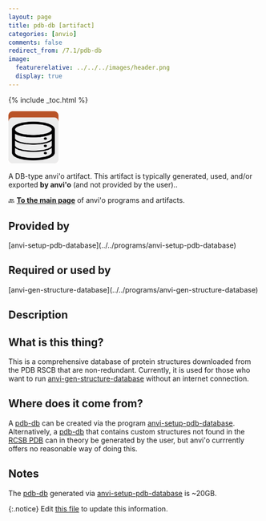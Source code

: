 ```yaml
---
layout: page
title: pdb-db [artifact]
categories: [anvio]
comments: false
redirect_from: /7.1/pdb-db
image:
  featurerelative: ../../../images/header.png
  display: true
---
```



{% include _toc.html %}


<img src="../../images/icons/DB.png" alt="DB" style="width:100px; border:none" />

A DB-type anvi'o artifact. This artifact is typically generated, used, and/or exported **by anvi'o** (and not provided by the user)..

🔙 **[To the main page](../../)** of anvi'o programs and artifacts.

## Provided by


<p style="text-align: left" markdown="1"><span class="artifact-p">[anvi-setup-pdb-database](../../programs/anvi-setup-pdb-database)</span></p>


## Required or used by


<p style="text-align: left" markdown="1"><span class="artifact-r">[anvi-gen-structure-database](../../programs/anvi-gen-structure-database)</span></p>


## Description


## What is this thing?  

This is a comprehensive database of protein structures downloaded from the PDB RSCB that are non-redundant. Currently, it is used for those who want to run <span class="artifact-n">[anvi-gen-structure-database](/help/7.1/programs/anvi-gen-structure-database)</span> without an internet connection.


## Where does it come from?  

A <span class="artifact-n">[pdb-db](/help/7.1/artifacts/pdb-db)</span> can be created via the program <span class="artifact-n">[anvi-setup-pdb-database](/help/7.1/programs/anvi-setup-pdb-database)</span>. Alternatively, a <span class="artifact-n">[pdb-db](/help/7.1/artifacts/pdb-db)</span> that contains custom structures not found in the [RCSB PDB](https://www.rcsb.org/) can in theory be generated by the user, but anvi'o currrently offers no reasonable way of doing this.


## Notes 

The <span class="artifact-n">[pdb-db](/help/7.1/artifacts/pdb-db)</span> generated via <span class="artifact-n">[anvi-setup-pdb-database](/help/7.1/programs/anvi-setup-pdb-database)</span> is ~20GB.  



{:.notice}
Edit [this file](https://github.com/merenlab/anvio/tree/master/anvio/docs/artifacts/pdb-db.md) to update this information.

